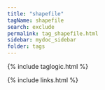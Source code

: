 ```yaml
---
title: "shapefile"
tagName: shapefile
search: exclude
permalink: tag_shapefile.html
sidebar: mydoc_sidebar
folder: tags
---
```

{% include taglogic.html %}

{% include links.html %}
